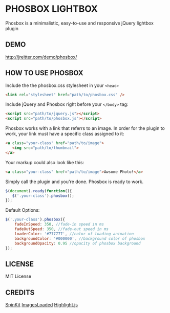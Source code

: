 # PHOSBOX LIGHTBOX

Phosbox is a minimalistic, easy-to-use and responsive jQuery lightbox plugin

## DEMO

http://jreitter.com/demo/phosbox/

## HOW TO USE PHOSBOX

Include the the phosbox.css stylesheet in your `<head>`   
```html
<link rel="stylesheet" href="path/to/phosbox.css" />
```

Include jQuery and Phosbox right before your `</body>` tag:
```html
<script src="path/to/jquery.js"></script>
<script src="path/to/phosbox.js"></script>
```

Phosbox works with a link that referrs to an image. In order for the plugin to work, your link must have a specific class assigned to it:
```html
<a class="your-class" href="path/to/image">
   <img src="path/to/thumbnail">
</a>
```

Your markup could also look like this:   
```html
<a class="your-class" href="path/to/image">Awsome Photo!</a>
```

Simply call the plugin and you're done. Phosbox is ready to work.
```js
$(document).ready(function(){
   $('.your-class').phosbox();
});
```

Default Options:
```js
$('.your-class').phosbox({
	fadeInSpeed: 350, //fade-in speed in ms
	fadeOutSpeed: 350, //fade-out speed in ms
	loaderColor: '#777777', //color of loading animation
	backgroundColor: '#000000', //background color of phosbox
	backgroundOpacity: 0.95 //opacity of phosbox background
});
```


## LICENSE

MIT License

## CREDITS

<a href="https://github.com/tobiasahlin/SpinKit">SpinKit</a>
<a href="https://github.com/desandro/imagesloaded">ImagesLoaded</a>
<a href="https://github.com/isagalaev/highlight.js">Highlight.js</a>

